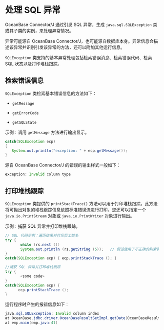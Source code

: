 处理 SQL 异常 
==============================

OceanBase Connector/J 通过引发 SQL 异常，生成 `java.sql.SQLException` 类或其子类的实例，来处理异常情况。

异常可能源自 OceanBase Connector/J，也可能源自数据库本身。异常信息会描述该异常并识别引发该异常的方法，还可以附加其他运行信息。

`SQLException` 类支持的基本异常处理包括检索错误消息、检索错误代码、检索 SQL 状态以及打印堆栈跟踪。

检索错误信息 
------------------------

`SQLException` 类检索基本错误信息的方法如下：

* `getMessage`

  

* `getErrorCode`

  

* `getSQLState`

  




示例：调用 `getMessage` 方法进行输出显示。

```java
catch(SQLException ecp)
{
   System.out.println("exception: " + ecp.getMessage());
}
```



源自 OceanBase Connector/J 的错误的输出样式一般如下：

```java
exception: Invalid column type
```



打印堆栈跟踪 
------------------------

`SQLException` 类提供的 `printStackTrace()` 方法可以用于打印堆栈跟踪。此方法将可抛出对象的堆栈跟踪信息依照标准错误流进行打印。您还可以指定一个 `java.io.PrintStream` 对象或 `java.io.PrintWriter` 对象进行输出。

示例：捕获 SQL 异常并打印堆栈跟踪。

```java
// SQL 代码示例：遍历结果并打印员工姓名  
try { 
       while (rs.next ()) 
       System.out.println (rs.getString (5));   // 假设使用了不正确的列索引
}
catch(SQLException ecp) { ecp.printStackTrace (); } 

//捕获 SQL 异常并打印堆栈跟踪
try { 
       <some code> 
} 
catch(SQLException ecp) {
      ecp.printStackTrace (); 
} 
```



运行程序时产生的报错信息如下：

```java
java.sql.SQLException: Invalid column index
at OceanBase.jdbc.driver.OceanBaseResultSetImpl.getDate(OceanBaseResultSetImpl.java:1556)
at emp.main(emp.java:41)
```



